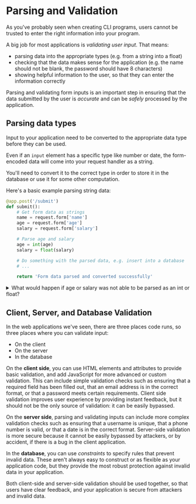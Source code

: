 # Parsing and Validation

As you've probably seen when creating CLI programs, users cannot be trusted to enter the right information into your program.

A big job for most applications is _validating user input_. That means:

- parsing data into the appropriate types (e.g. from a string into a float)
- checking that the data makes sense for the application (e.g. the name should not be blank, the password should have 8 characters)
- showing helpful information to the user, so that they can enter the information correctly

Parsing and validating form inputs is an important step in ensuring that the data submitted by the user is _accurate_ and can be _safely_ processed by the application.

## Parsing data types

Input to your application need to be converted to the appropriate data type before they can be used.

Even if an `input` element has a specific type like number or date, the form-encoded data will come into your request handler as a string.

You'll need to convert it to the correct type in order to store it in the database or use it for some other computation.

Here's a basic example parsing string data:

```python
@app.post('/submit')
def submit():
    # Get form data as strings
    name = request.form['name']
    age = request.form['age']
    salary = request.form['salary']

    # Parse age and salary
    age = int(age)
    salary = float(salary)

    # Do something with the parsed data, e.g. insert into a database
    # ...

    return 'Form data parsed and converted successfully'
```

<details><summary>What would happen if age or salary was not able to be parsed as an int or float?</summary>

Python raises a `ValueError` when it cannot convert a string into the right type.

Flask will handle the error, so instead of crashing your program, it will return a 500 error page to the client.

Instead of a 500 error, you could check the values before you convert them: _Validation_. Then, you could return a meaningful error to the client, instead of a 500. That way, the user can correct their submission.

</details>

## Client, Server, and Database Validation

In the web applications we've seen, there are three places code runs, so three places where you can validate input:

- On the client
- On the server
- In the database

On the **client side**, you can use HTML elements and attributes to provide basic validation, and add JavaScript for more advanced or custom validation. This can include simple validation checks such as ensuring that a required field has been filled out, that an email address is in the correct format, or that a password meets certain requirements. Client side validation improves user experience by providing instant feedback, but it should not be the only source of validation: it can be easily bypassed.

On the **server side**, parsing and validating inputs can include more complex validation checks such as ensuring that a username is unique, that a phone number is valid, or that a date is in the correct format. Server-side validation is more secure because it cannot be easily bypassed by attackers, or by accident, if there is a bug in the client application.

In the **database**, you can use _constraints_ to specify rules that prevent invalid data. These aren't always easy to construct or as flexible as your application code, but they provide the most robust protection against invalid data in your application.

Both client-side and server-side validation should be used together, so that users have clear feedback, and your application is secure from attackers and invalid data.
